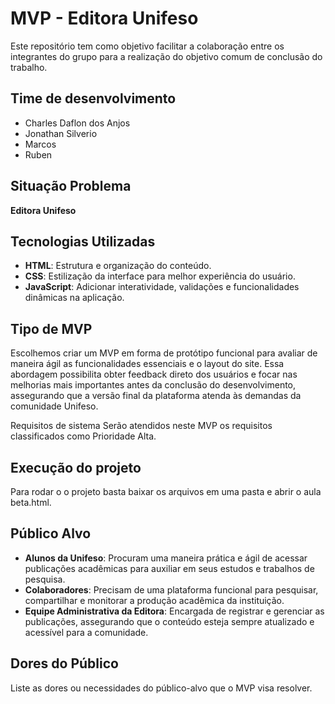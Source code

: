 # MVP - Editora Unifeso

Este repositório tem como objetivo facilitar a colaboração entre os integrantes do grupo para a realização do objetivo comum de conclusão do trabalho.

## Time de desenvolvimento

- Charles Daflon dos Anjos
- Jonathan Silverio
- Marcos
- Ruben

## Situação Problema

**Editora Unifeso**

## Tecnologias Utilizadas
- **HTML**: Estrutura e organização do conteúdo.
- **CSS**: Estilização da interface para melhor experiência do usuário.
- **JavaScript**: Adicionar interatividade, validações e funcionalidades dinâmicas na aplicação.

## Tipo de MVP

Escolhemos criar um MVP em forma de protótipo funcional para avaliar de maneira ágil as funcionalidades essenciais e o layout do site. Essa abordagem possibilita obter feedback direto dos usuários e focar nas melhorias mais importantes antes da conclusão do desenvolvimento, assegurando que a versão final da plataforma atenda às demandas da comunidade Unifeso.

Requisitos de sistema
Serão atendidos neste MVP os requisitos classificados como Prioridade Alta.

## Execução do projeto

Para rodar o o projeto basta baixar os arquivos em uma pasta e abrir o aula beta.html.

## Público Alvo

- **Alunos da Unifeso**: Procuram uma maneira prática e ágil de acessar publicações acadêmicas para auxiliar em seus estudos e trabalhos de pesquisa.
- **Colaboradores**: Precisam de uma plataforma funcional para pesquisar, compartilhar e monitorar a produção acadêmica da instituição.
- **Equipe Administrativa da Editora**: Encargada de registrar e gerenciar as publicações, assegurando que o conteúdo esteja sempre atualizado e acessível para a comunidade.

## Dores do Público

Liste as dores ou necessidades do público-alvo que o MVP visa resolver.
